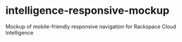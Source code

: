 # intelligence-responsive-mockup
Mockup of mobile-friendly responsive navigation for Rackspace Cloud Intelligence
